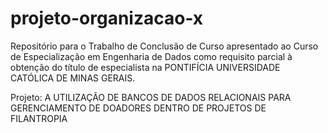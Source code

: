 # projeto-organizacao-x
Repositório para o Trabalho de Conclusão de Curso apresentado ao Curso de Especialização em Engenharia de Dados como requisito parcial à obtenção do título de especialista na PONTIFÍCIA UNIVERSIDADE CATÓLICA DE MINAS GERAIS.

Projeto: A UTILIZAÇÃO DE BANCOS DE DADOS RELACIONAIS PARA GERENCIAMENTO DE DOADORES DENTRO DE PROJETOS DE FILANTROPIA
